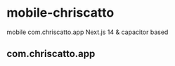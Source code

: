 # mobile-chriscatto
mobile com.chriscatto.app Next.js 14 &amp; capacitor based

## com.chriscatto.app

